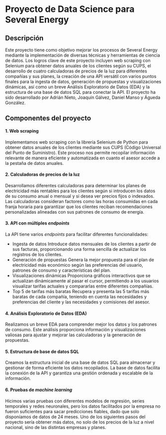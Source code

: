 
# Proyecto de Data Science para Several Energy
## Descripción
Este proyecto tiene como objetivo mejorar los procesos de Several Energy mediante la implementación de diversas técnicas y herramientas de ciencia de datos. Los logros clave de este proyecto incluyen web scraping con Selenium para obtener datos anuales de los clientes según su CUPS, el desarrollo de cuatro calculadoras de precios de la luz para diferentes compañías y sus planes, la creación de una API versátil con varios puntos finales para la ingesta de datos, generación de propuestas y visualizaciones dinámicas, así como un breve Análisis Exploratorio de Datos (EDA) y la estructura de una base de datos SQL para conectar la API.
El proyecto ha sido desarrollado por Adrián Nieto, Joaquín Gálvez, Daniel Manso y Águeda González.

## Componentes del proyecto
#### 1. Web scraping
Implementamos web scraping con la librería Selenium de Python para obtener datos anuales de los clientes mediante sus CUPS (Código Universal del Punto de Suministro). Este proceso nos permite recopilar información relevante de manera eficiente y automatizada en cuanto el asesor accede a la pestaña de datos anuales.

#### 2. Calculadoras de precios de la luz
Desarrollamos diferentes calculadoras para determinar los planes de electricidad más rentables para los clientes según si introducen los datos de su consumo anual o mensual y si desea ver precios fijos o indexados. Las calculadoras consideran factores como las horas consumidas en cada franja horaria para garantizar que los clientes reciban recomendaciones personalizadas alineadas con sus patrones de consumo de energía.

#### 3. API con múltiples *endpoints*
La API tiene varios *endpoints* para facilitar diferentes funcionalidades:

- Ingesta de datos
Introduce datos mensuales de los clientes a partir de sus facturas, proporcionando una forma sencilla de actualizar los registros de los clientes.
- Generación de propuestas
Genera la mejor propuesta para el plan de electricidad más económico según las preferencias del usuario, patrones de consumo y características del plan.
- Visualizaciones dinámicas
Proporciona gráficos interactivos que se actualizan dinámicamente al pasar el cursor, permitiendo a los usuarios visualizar tarifas actuales y compararlas entre diferentes compañías.
- Top 5 de tarifas más baratas
Recupera y presenta las 5 tarifas más baratas de cada compañía, teniendo en cuenta las necesidades y preferencias del cliente y las necesidades y comisiones del asesor.
#### 4. Análisis Exploratorio de Datos (EDA)
Realizamos un breve EDA para comprender mejor los datos y los patrones de consumo. Este análisis proporciona información y visualizaciones valiosas para ajustar y mejorar las calculadoras y la generación de propuestas.

#### 5. Estructura de base de datos SQL
Creamos la estructura inicial de una base de datos SQL para almacenar y gestionar de forma eficiente los datos recopilados. La base de datos facilita la conexión de la API y garantiza una gestión ordenada y escalable de la información.
#### 6. Pruebas de *machine learning*
Hicimos varias pruebas con diferentes modelos de regresión, series temporales y redes neuronales, pero los datos facilitados por la empresa no fueron suficientes para sacar predicciones fiables, dado que solo disponíamos de datos de 24 meses. Uno de los siguientes pasos del proyecto sería obtener más datos, no solo de los precios de la luz a nivel nacional, sino de las distintas empresas y planes.
